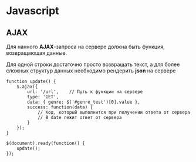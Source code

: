 # Javascript
## AJAX
Для нанного **AJAX**-запроса на сервере должна быть функция, возвращающая данные.

Для одной строки достаточно просто возвращать текст, а для более сложных структур данных необходимо рендерить **json** на сервере
```
function update() {
	$.ajax({
		url: '/url',	// Путь к функции на сервере
		type: 'GET',
		data: { genre: $('#genre_test')[0].value },
		success: function(data) {
			// Код, который выполнится при получении ответа от сервера
			// В date лежит ответ от сервера
		}
	});
}

$(document).ready(function() {
	update();
});
```